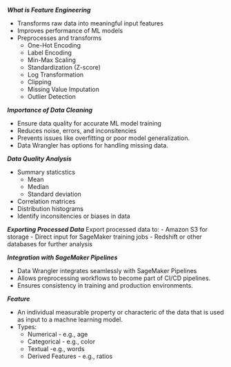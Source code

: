 ***What is Feature Engineering***
-   Transforms raw data into meaningful input features
-   Improves performance of ML models
-   Preprocesses and transforms
    -   One-Hot Encoding
    -   Label Encoding
    -   Min-Max Scaling
    -   Standardization (Z-score)
    -   Log Transformation
    -   Clipping
    -   Missing Value Imputation
    -   Outlier Detection


***Importance of Data Cleaning***
-   Ensure data quality for accurate ML model training
-   Reduces noise, errors, and inconsitencies
-   Prevents issues like overfitting or poor model generalization.
-   Data Wrangler has options for handling missing data.


***Data Quality Analysis***
-   Summary staticstics
    -   Mean
    -   Median
    -   Standard deviation
-   Correlation matrices
-   Distribution histograms
- Identify inconsitencies or biases in data


***Exporting Processed Data***
Export processed data to:
    -   Amazon S3 for storage
    -   Direct input for SageMaker training jobs
    -   Redshift or other databases for further analysis

***Integration with SageMaker Pipelines***
-   Data Wrangler integrates seamlessly with SageMaker Pipelines
-   Allows preprocessing workflows to become part of CI/CD pipelines.
-   Ensures consistency in training and production environments.


***Feature***
-   An individual measurable property or characteric of the data that is used as input to a machne learning model.
-   Types:
    -   Numerical - e.g., age
    -   Categorical - e.g., color
    -   Textual -e.g., words
    -   Derived Features    - e.g., ratios
    
